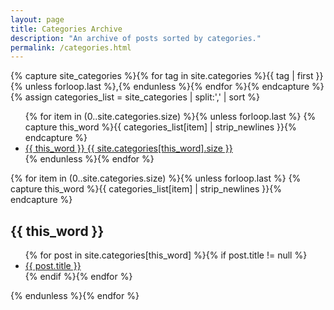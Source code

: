 ```yaml
---
layout: page
title: Categories Archive
description: "An archive of posts sorted by categories."
permalink: /categories.html
---
```


{% capture site_categories %}{% for tag in site.categories %}{{ tag | first }}{% unless forloop.last %},{% endunless %}{% endfor %}{% endcapture %}
{% assign categories_list = site_categories | split:',' | sort %}

<ul class="entry-meta">
  {% for item in (0..site.categories.size) %}{% unless forloop.last %}
  {% capture this_word %}{{ categories_list[item] | strip_newlines }}{% endcapture %}
  <li><a href="#{{ this_word }}" class="tag"><span class="term">{{ this_word }}</span> <span class="count">{{ site.categories[this_word].size }}</span></a></li>
  {% endunless %}{% endfor %}
</ul>
{% for item in (0..site.categories.size) %}{% unless forloop.last %}
{% capture this_word %}{{ categories_list[item] | strip_newlines }}{% endcapture %}
   <h2 id="{{ this_word }}" class="tag-heading">{{ this_word }}</h2>
   <ul>
    {% for post in site.categories[this_word] %}{% if post.title != null %}
    <li class="entry-title"><a href="{{ site.url }}{{ post.url }}" title="{{ post.title }}">{{ post.title }}</a></li>
    {% endif %}{% endfor %}
  </ul>
{% endunless %}{% endfor %}
